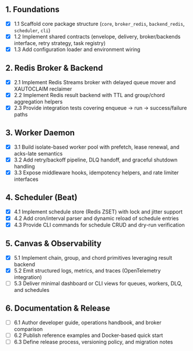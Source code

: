 ## 1. Foundations
- [x] 1.1 Scaffold core package structure (`core`, `broker_redis`, `backend_redis`, `scheduler`, `cli`)
- [x] 1.2 Implement shared contracts (envelope, delivery, broker/backends interface, retry strategy, task registry)
- [x] 1.3 Add configuration loader and environment wiring

## 2. Redis Broker & Backend
- [x] 2.1 Implement Redis Streams broker with delayed queue mover and XAUTOCLAIM reclaimer
- [x] 2.2 Implement Redis result backend with TTL and group/chord aggregation helpers
- [x] 2.3 Provide integration tests covering enqueue → run → success/failure paths

## 3. Worker Daemon
- [x] 3.1 Build isolate-based worker pool with prefetch, lease renewal, and acks-late semantics
- [x] 3.2 Add retry/backoff pipeline, DLQ handoff, and graceful shutdown handling
- [x] 3.3 Expose middleware hooks, idempotency helpers, and rate limiter interfaces

## 4. Scheduler (Beat)
- [x] 4.1 Implement schedule store (Redis ZSET) with lock and jitter support
- [x] 4.2 Add cron/interval parser and dynamic reload of schedule entries
- [x] 4.3 Provide CLI commands for schedule CRUD and dry-run verification

## 5. Canvas & Observability
- [x] 5.1 Implement chain, group, and chord primitives leveraging result backend
- [x] 5.2 Emit structured logs, metrics, and traces (OpenTelemetry integration)
- [ ] 5.3 Deliver minimal dashboard or CLI views for queues, workers, DLQ, and schedules

## 6. Documentation & Release
- [ ] 6.1 Author developer guide, operations handbook, and broker comparison
- [ ] 6.2 Publish reference examples and Docker-based quick start
- [ ] 6.3 Define release process, versioning policy, and migration notes
